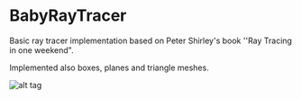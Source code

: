 # BabyRayTracer
Basic ray tracer implementation based on Peter Shirley's book ''Ray Tracing in one weekend". 

Implemented also boxes, planes and triangle meshes.

![alt tag](teste05.ppm)
